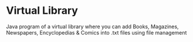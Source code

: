 # Virtual Library
Java program of a virtual library where you can add Books, Magazines, Newspapers, Encyclopedias & Comics into .txt files using file management
